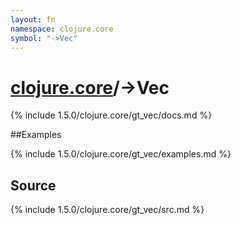```yaml
---
layout: fn
namespace: clojure.core
symbol: "->Vec"
---
```


# [clojure.core](../)/->Vec

{% include 1.5.0/clojure.core/gt_vec/docs.md %}

##Examples

{% include 1.5.0/clojure.core/gt_vec/examples.md %}
## Source
{% include 1.5.0/clojure.core/gt_vec/src.md %}

